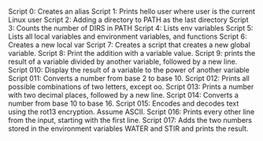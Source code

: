 Script 0: Creates an alias
Script 1: Prints hello user where user is the current Linux user
Script 2: Adding a directory to PATH as the last directory
Script 3: Counts the number of DIRS in PATH
Script 4: Lists env variables
Script 5: Lists all local variables and environment variables, and functions
Script 6: Creates a new local var
Script 7: Creates a script that creates a new global variable.
Script 8: Print the addition with a variable value.
Script 9: prints the result of a variable divided by another variable, followed by a new line.
Script 010: Display the result of a variable to the power of another variable
Script 011: Converts a number from base 2 to base 10.
Script 012: Prints all possible combinations of two letters, except oo.
Script 013: Prints a number with two decimal places, followed by a new line.
Script 014: Converts a number from base 10 to base 16.
Script 015: Encodes and decodes text using the rot13 encryption. Assume ASCII.
Script 016: Prints every other line from the input, starting with the first line.
Script 017: Adds the two numbers stored in the environment variables WATER and STIR and prints the result.
